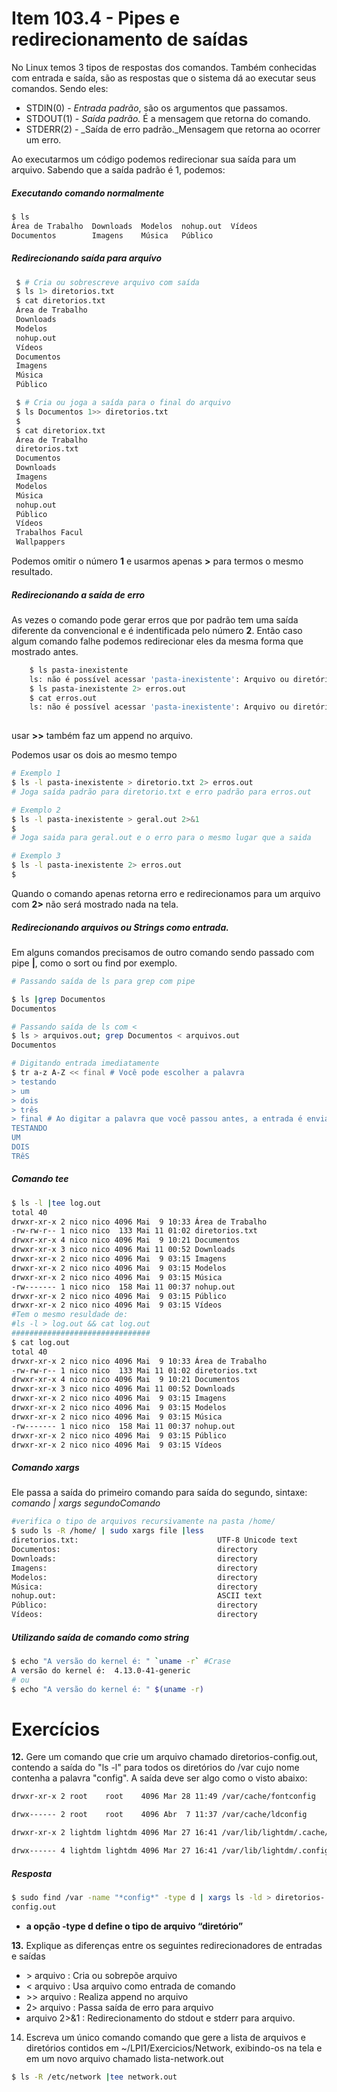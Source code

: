 # Item 103.4  - Pipes e redirecionamento de saídas


No Linux temos 3 tipos de respostas dos comandos. Também conhecidas com entrada e saída, são as respostas que o sistema dá ao executar seus comandos. Sendo eles:

- STDIN(0) - _Entrada padrão_, são os argumentos que passamos.
- STDOUT(1) - _Saída padrão._ É a mensagem que retorna do comando.
- STDERR(2) - _Saída de erro padrão._Mensagem que retorna ao ocorrer um erro.


Ao executarmos um código podemos redirecionar sua saída para um arquivo. Sabendo que a saída padrão é 1, podemos:


##### Executando comando normalmente
```bash
$ ls
Área de Trabalho  Downloads  Modelos  nohup.out  Vídeos
Documentos        Imagens    Música   Público
```


##### Redirecionando saída para arquívo


```bash
 $ # Cria ou sobrescreve arquivo com saída 
 $ ls 1> diretorios.txt
 $ cat diretorios.txt
 Área de Trabalho  
 Downloads  
 Modelos  
 nohup.out  
 Vídeos
 Documentos        
 Imagens   
 Música   
 Público
```
```bash
 $ # Cria ou joga a saída para o final do arquivo
 $ ls Documentos 1>> diretorios.txt
 $
 $ cat diretoriox.txt
 Área de Trabalho
 diretorios.txt
 Documentos
 Downloads
 Imagens
 Modelos
 Música
 nohup.out
 Público
 Vídeos
 Trabalhos Facul
 Wallpappers
```
Podemos omitir o número **1**  e usarmos apenas  **>** para termos o mesmo resultado.

##### Redirecionando a saída de erro

As vezes o comando pode gerar erros que por padrão tem uma saída diferente da convencional e é indentificada pelo número **2**.  Então caso algum comando falhe podemos redirecionar eles da mesma forma que mostrado antes.

```bash
	$ ls pasta-inexistente
	ls: não é possível acessar 'pasta-inexistente': Arquivo ou diretório não encontrado
	$ ls pasta-inexistente 2> erros.out
	$ cat erros.out
	ls: não é possível acessar 'pasta-inexistente': Arquivo ou diretório não encontrado
	
```

usar **>>** também faz um append no arquivo.

Podemos usar os dois ao mesmo tempo



```bash  
# Exemplo 1
$ ls -l pasta-inexistente > diretorio.txt 2> erros.out
# Joga saída padrão para diretorio.txt e erro padrão para erros.out

# Exemplo 2
$ ls -l pasta-inexistente > geral.out 2>&1
$
# Joga saida para geral.out e o erro para o mesmo lugar que a saida

# Exemplo 3
$ ls -l pasta-inexistente 2> erros.out
$
```



Quando o comando apenas retorna erro e redirecionamos para um arquivo com **2>** não será mostrado nada na tela.



##### Redirecionando arquivos ou Strings como entrada. 

Em alguns comandos precisamos de outro comando sendo passado com pipe **|**, como o sort ou find por exemplo.

```bash 
# Passando saída de ls para grep com pipe

$ ls |grep Documentos
Documentos

# Passando saída de ls com <
$ ls > arquivos.out; grep Documentos < arquivos.out
Documentos

# Digitando entrada imediatamente
$ tr a-z A-Z << final # Você pode escolher a palavra 
> testando
> um
> dois
> três
> final # Ao digitar a palavra que você passou antes, a entrada é enviada e acaba
TESTANDO
UM
DOIS
TRêS

```



##### Comando tee

```bash
$ ls -l |tee log.out
total 40
drwxr-xr-x 2 nico nico 4096 Mai  9 10:33 Área de Trabalho
-rw-rw-r-- 1 nico nico  133 Mai 11 01:02 diretorios.txt
drwxr-xr-x 4 nico nico 4096 Mai  9 10:21 Documentos
drwxr-xr-x 3 nico nico 4096 Mai 11 00:52 Downloads
drwxr-xr-x 2 nico nico 4096 Mai  9 03:15 Imagens
drwxr-xr-x 2 nico nico 4096 Mai  9 03:15 Modelos
drwxr-xr-x 2 nico nico 4096 Mai  9 03:15 Música
-rw------- 1 nico nico  158 Mai 11 00:37 nohup.out
drwxr-xr-x 2 nico nico 4096 Mai  9 03:15 Público
drwxr-xr-x 2 nico nico 4096 Mai  9 03:15 Vídeos
#Tem o mesmo resuldade de:
#ls -l > log.out && cat log.out
###############################
$ cat log.out
total 40
drwxr-xr-x 2 nico nico 4096 Mai  9 10:33 Área de Trabalho
-rw-rw-r-- 1 nico nico  133 Mai 11 01:02 diretorios.txt
drwxr-xr-x 4 nico nico 4096 Mai  9 10:21 Documentos
drwxr-xr-x 3 nico nico 4096 Mai 11 00:52 Downloads
drwxr-xr-x 2 nico nico 4096 Mai  9 03:15 Imagens
drwxr-xr-x 2 nico nico 4096 Mai  9 03:15 Modelos
drwxr-xr-x 2 nico nico 4096 Mai  9 03:15 Música
-rw------- 1 nico nico  158 Mai 11 00:37 nohup.out
drwxr-xr-x 2 nico nico 4096 Mai  9 03:15 Público
drwxr-xr-x 2 nico nico 4096 Mai  9 03:15 Vídeos

```

##### Comando xargs

Ele passa a saída do primeiro comando para saída do segundo, sintaxe:
_comando | xargs segundoComando_
```bash
#verifica o tipo de arquivos recursivamente na pasta /home/
$ sudo ls -R /home/ | sudo xargs file |less
diretorios.txt:                               UTF-8 Unicode text
Documentos:                                   directory
Downloads:                                    directory
Imagens:                                      directory
Modelos:                                      directory
Música:                                       directory
nohup.out:                                    ASCII text
Público:                                      directory
Vídeos:                                       directory
```


##### Utilizando saída de comando como string

```bash
$ echo "A versão do kernel é: " `uname -r` #Crase
A versão do kernel é:  4.13.0-41-generic
# ou
$ echo "A versão do kernel é: " $(uname -r)
```
# Exercícios 

**12.** Gere um comando que crie um arquivo chamado diretorios-config.out, contendo a saída do "ls -l" para todos os diretórios do /var cujo nome contenha a palavra "config". A saída deve ser algo  como o visto abaixo:

```bash
drwxr-xr-x 2 root    root    4096 Mar 28 11:49 /var/cache/fontconfig 

drwx------ 2 root    root    4096 Abr  7 11:37 /var/cache/ldconfig 

drwxr-xr-x 2 lightdm lightdm 4096 Mar 27 16:41 /var/lib/lightdm/.cache/fontconfig 

drwx------ 4 lightdm lightdm 4096 Mar 27 16:41 /var/lib/lightdm/.config
```



##### Resposta

```bash
$ sudo find /var -name "*config*" -type d | xargs ls -ld > diretorios-
config.out
```

* **a opção -type d define o tipo de arquivo “diretório”**

 **13.** Explique as diferenças entre os seguintes redirecionadores de entradas e saídas

- \> arquivo     : Cria ou sobrepõe arquivo   
- < arquivo     : Usa arquivo como entrada de comando
- \>> arquivo : Realiza append no arquivo
- 2> arquivo : Passa saída de erro para arquivo
- arquivo 2>&1 : Redirecionamento do stdout e stderr para
  arquivo.

14. Escreva um único comando comando que gere a lista de arquivos e  diretórios contidos em ~/LPI1/Exercicios/Network, exibindo-os na tela e  em um novo arquivo chamado lista-network.out

```bash
$ ls -R /etc/network |tee network.out
```
